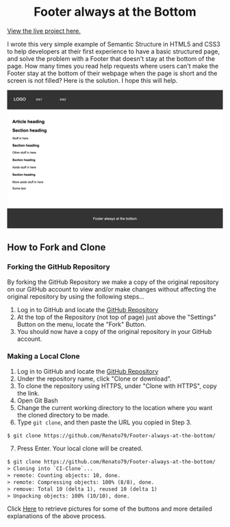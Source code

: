 <h1 align="center">Footer always at the Bottom</h1>

[View the live project here.](https://renato79.github.io/Footer-always-at-the-bottom/)

I wrote this very simple example of Semantic Structure in HTML5 and CSS3 to help developers at their first experience to have a basic structured page, and solve the problem with a Footer that doesn't stay at the bottom of the page. How many times you read help requests where users can't make the Footer stay at the bottom of their webpage when the page is short and the screen is not filled? Here is the solution. I hope this will help.

<p align="center">
  <img width="700" height="auto" src="assets/images/pageimg.png">
</p>

## How to Fork and Clone
### Forking the GitHub Repository

By forking the GitHub Repository we make a copy of the original repository on our GitHub account to view and/or make changes without affecting the original repository by using the following steps...

1. Log in to GitHub and locate the [GitHub Repository](https://github.com/Renato79/Footer-always-at-the-bottom)
2. At the top of the Repository (not top of page) just above the "Settings" Button on the menu, locate the "Fork" Button.
3. You should now have a copy of the original repository in your GitHub account.

### Making a Local Clone

1. Log in to GitHub and locate the [GitHub Repository](https://github.com/Renato79/Footer-always-at-the-bottom)
2. Under the repository name, click "Clone or download".
3. To clone the repository using HTTPS, under "Clone with HTTPS", copy the link.
4. Open Git Bash
5. Change the current working directory to the location where you want the cloned directory to be made.
6. Type `git clone`, and then paste the URL you copied in Step 3.

```
$ git clone https://github.com/Renato79/Footer-always-at-the-bottom/
```

7. Press Enter. Your local clone will be created.

```
$ git clone https://github.com/Renato79/Footer-always-at-the-bottom/
> Cloning into `CI-Clone`...
> remote: Counting objects: 10, done.
> remote: Compressing objects: 100% (8/8), done.
> remove: Total 10 (delta 1), reused 10 (delta 1)
> Unpacking objects: 100% (10/10), done.
```

Click [Here](https://help.github.com/en/github/creating-cloning-and-archiving-repositories/cloning-a-repository#cloning-a-repository-to-github-desktop) to retrieve pictures for some of the buttons and more detailed explanations of the above process.